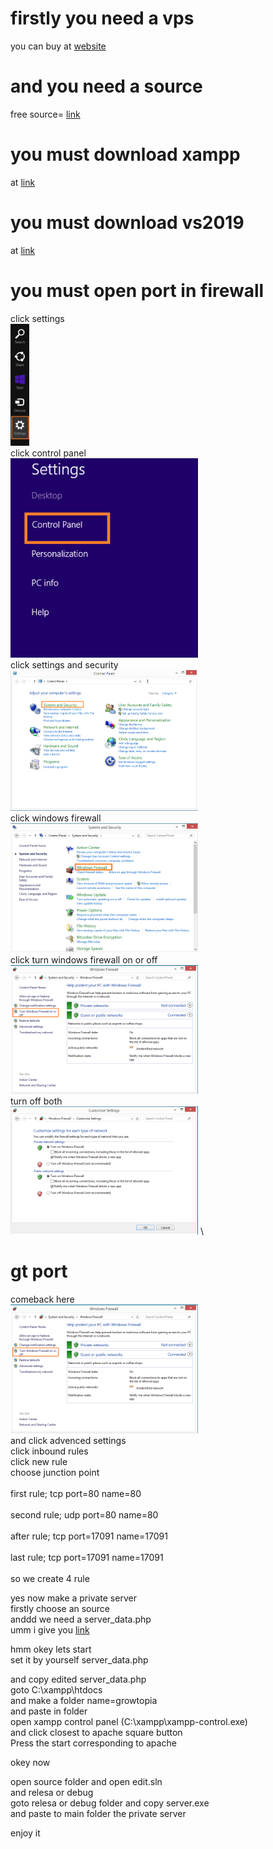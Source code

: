 # firstly you need a vps
you can buy at [website](https://www.ovhcloud.com/) 
# and you need a source
free source= [link](https://github.com/Groophy-Lifefor/about-gtps/blob/main/sources.md) 
# you must download xampp
at [link](https://www.apachefriends.org/tr/index.html)
# you must download vs2019
at [link](https://visualstudio.microsoft.com/tr/thank-you-downloading-visual-studio/?sku=Community&rel=16)
# you must open port in firewall
click settings \
<img alt="Jetbrains CLion + RustExtension" width="30px" src="https://github.com/Groophy-Lifefor/about-gtps/blob/main/assent/firewall-windows-8-1.png"/> \
click control panel \
<img alt="Jetbrains CLion + RustExtension" width="300px" src="https://github.com/Groophy-Lifefor/about-gtps/blob/main/assent/firewall-windows-8-2.png"/> \
click settings and security \
<img alt="Jetbrains CLion + RustExtension" width="300px" src="https://github.com/Groophy-Lifefor/about-gtps/blob/main/assent/firewall-windows-8-3.png"/> \
click windows firewall \
<img alt="Jetbrains CLion + RustExtension" width="300px" src="https://github.com/Groophy-Lifefor/about-gtps/blob/main/assent/firewall-windows-8-4.png"/> \
click turn windows firewall on or off \
<img alt="Jetbrains CLion + RustExtension" width="300px" src="https://github.com/Groophy-Lifefor/about-gtps/blob/main/assent/firewall-windows-8-5.png"/> \
turn off both \
<img alt="Jetbrains CLion + RustExtension" width="300px" src="https://github.com/Groophy-Lifefor/about-gtps/blob/main/assent/firewall-windows-8-6.png"/> \
# gt port
comeback here \
<img alt="Jetbrains CLion + RustExtension" width="300px" src="https://github.com/Groophy-Lifefor/about-gtps/blob/main/assent/firewall-windows-8-5.png"/> \
and click advenced settings \
click inbound rules \
click new rule \
choose junction point \
\
first rule;
tcp
port=80
name=80 \
\
second rule;
udp
port=80
name=80 \
\
after rule;
tcp
port=17091
name=17091 \
\
last rule;
tcp
port=17091
name=17091 \
\
so we create 4 rule


yes now make a private server\
firstly choose an source \
anddd we need a server_data.php\
umm i give you [link](https://github.com/Groophy-Lifefor/about-gtps/blob/main/assent/server_data.php) 

hmm okey lets start \
set it by yourself server_data.php 

and copy edited server_data.php \
goto C:\xampp\htdocs \
and make a folder name=growtopia \
and paste in folder \
open xampp control panel (C:\xampp\xampp-control.exe) \
and click closest to apache square button \
Press the start corresponding to apache 

okey now 

open source folder and open edit.sln \
and relesa or debug \
goto relesa or debug folder and copy server.exe \
and paste to main folder the private server 

enjoy it


